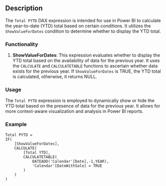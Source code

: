 ## Description

The `Total PYTD` DAX expression is intended for use in Power BI to calculate the year-to-date (YTD) total based on certain conditions. It utilizes the `ShowValueForDates` condition to determine whether to display the YTD total.

### Functionality

1. **ShowValueForDates**: This expression evaluates whether to display the YTD total based on the availability of data for the previous year. It uses the `CALCULATE` and `CALCULATETABLE` functions to ascertain whether data exists for the previous year. If `ShowValueForDates` is TRUE, the YTD total is calculated, otherwise, it returns NULL.

### Usage

The `Total PYTD` expression is employed to dynamically show or hide the YTD total based on the presence of data for the previous year. It allows for more context-aware visualization and analysis in Power BI reports.

### Example

```DAX
Total PYTD = 
IF(
    [ShowValueForDates],
    CALCULATE(
        [Total YTD],
        CALCULATETABLE(
            DATEADD('Calendar'[Date],-1,YEAR),
            'Calendar'[DateWithSale] = TRUE
        )
    )
)
